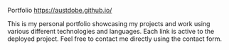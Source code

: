 Portfolio
https://austdobe.github.io/

This is my personal portfolio showcasing my projects and work using various different technologies and languages. Each link is active to the deployed project. Feel free to contact me directly using the contact form.

